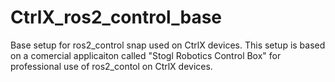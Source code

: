 # CtrlX_ros2_control_base
Base setup for ros2_control snap used on CtrlX devices.
This setup is based on a comercial applicaiton called "Stogl Robotics Control Box" for professional use of ros2_contol on CtrlX devices.
